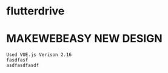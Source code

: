 # flutterdrive
# MAKEWEBEASY NEW DESIGN
    

    Used VUE.js Verison 2.16
    fasdfasf
    asdfasdfasdf
